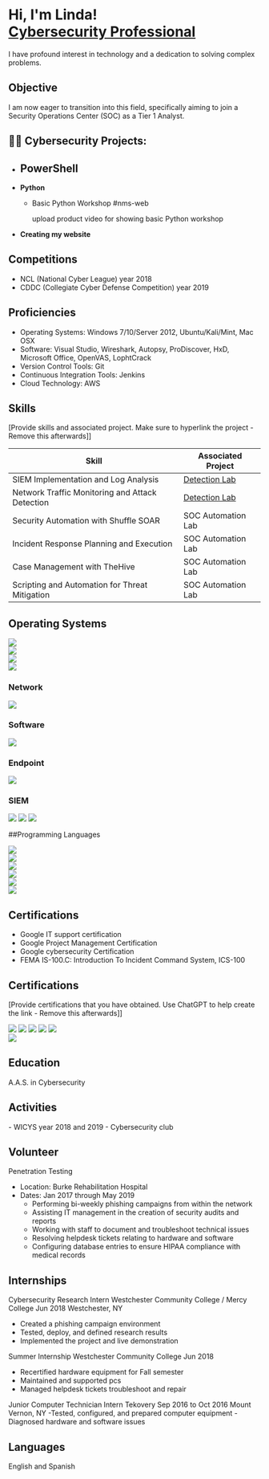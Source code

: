 <h1>Hi, I'm Linda! <br/> <a href="https://www.linkedin.com/in/linda-yamil-garaycochea-saune/">Cybersecurity Professional</a> </h1>
I have profound interest in technology and a dedication to solving complex problems.

## Objective

I am now eager to transition into this field, specifically aiming to join a Security Operations Center (SOC) as a Tier 1 Analyst.

<h2>👨‍💻 Cybersecurity Projects:</h2>

- <b>PowerShell</b>
  - 
- <b>Python</b>
  - Basic Python Workshop
    #nms-web

    upload product video for showing basic Python workshop

- <b>Creating my website</b>


<h2>Competitions</h2>

- NCL (National Cyber League) year 2018
- CDDC (Collegiate Cyber Defense Competition) year 2019

<h2>Proficiencies</h2>

- Operating Systems: Windows 7/10/Server 2012, Ubuntu/Kali/Mint, Mac OSX
- Software: Visual Studio, Wireshark, Autopsy, ProDiscover, HxD, Microsoft Office, OpenVAS, LophtCrack
- Version Control Tools: Git
- Continuous Integration Tools: Jenkins
- Cloud Technology: AWS

## Skills
[Provide skills and associated project. Make sure to hyperlink the project - Remove this afterwards]]

| Skill                                         | Associated Project         |
|-----------------------------------------------|----------------------------|
| SIEM Implementation and Log Analysis          | <a href="https://google.com">Detection Lab</a>|
| Network Traffic Monitoring and Attack Detection | <a href="https://google.com">Detection Lab</a>|
| Security Automation with Shuffle SOAR         | SOC Automation Lab|
| Incident Response Planning and Execution      | SOC Automation Lab|
| Case Management with TheHive                  | SOC Automation Lab|
| Scripting and Automation for Threat Mitigation | SOC Automation Lab|

## Operating Systems
<div>
  <img src="https://img.shields.io/badge/-Ubuntu-E95420?&style=for-the-badge&logo=Ubuntu&logoColor=white" />
</div>

<div>
  <img src="https://img.shields.io/badge/-Kali_Linux-557C94?&style=for-the-badge&logo=kalilinux&logoColor=white" />
</div>

<div>
  <img src="https://img.shields.io/badge/-Windows_10-0078D6?&style=for-the-badge&logo=windows&logoColor=white" />
</div>

<div>
  <img src="https://img.shields.io/badge/-Windows_11-0078D6?&style=for-the-badge&logo=windows11&logoColor=white" />
</div>


### Network
<div>
    <img src="https://img.shields.io/badge/-Wireshark-1679A7?&style=for-the-badge&logo=Wireshark&logoColor=white" />

### Software 
<div>
  <img src="https://img.shields.io/badge/-Visual_Studio-5C2D91?&style=for-the-badge&logo=visualstudio&logoColor=white" />
</div>

### Endpoint
<div>
    <img src="https://img.shields.io/badge/-Microsoft_Defender_for_Endpoint-00A4EF?&style=for-the-badge&logo=Microsoft&logoColor=white" />

### SIEM
<div>
    <img src="https://img.shields.io/badge/-Microsoft_Sentinel-0078D4?&style=for-the-badge&logo=Microsoft&logoColor=white" />
    <img src="https://img.shields.io/badge/-Splunk-000000?&style=for-the-badge&logo=Splunk&logoColor=white" />
    <img src="https://img.shields.io/badge/-Elastic-005571?&style=for-the-badge&logo=Elastic&logoColor=white" />
</div>

##Programming Languages 
<div>
  <img src="https://img.shields.io/badge/-Python-3776AB?&style=for-the-badge&logo=python&logoColor=white" />
</div>

<div>
  <img src="https://img.shields.io/badge/-HTML5-E34F26?&style=for-the-badge&logo=html5&logoColor=white" />
</div>

<div>
  <img src="https://img.shields.io/badge/-CSS3-1572B6?&style=for-the-badge&logo=css3&logoColor=white" />
</div>

<div>
  <img src="https://img.shields.io/badge/-JavaScript-F7DF1E?&style=for-the-badge&logo=javascript&logoColor=black" />
</div>

<div>
  <img src="https://img.shields.io/badge/-PowerShell-5391FE?&style=for-the-badge&logo=powershell&logoColor=white" />
</div>

<div>
  <img src="https://img.shields.io/badge/-Bash-4EAA25?&style=for-the-badge&logo=gnubash&logoColor=white" />
</div>

<h2>Certifications</h2>

- Google IT support certification
- Google Project Management Certification
- Google cybersecurity Certification
- FEMA IS-100.C: Introduction To Incident Command System, ICS-100

## Certifications
[Provide certifications that you have obtained. Use ChatGPT to help create the link - Remove this afterwards]]
<div>
<img src="https://img.shields.io/badge/-Security%2B-FF0000?&style=for-the-badge&logo=CompTIA&logoColor=white" />
<img src="https://img.shields.io/badge/-Network%2B-007ACC?&style=for-the-badge&logo=CompTIA&logoColor=white" />
<img src="https://img.shields.io/badge/-A%2B-4D4D4D?&style=for-the-badge&logo=CompTIA&logoColor=white" />
<img src="https://img.shields.io/badge/-CDSA-006400?&style=for-the-badge&logoColor=white" />
<img src="https://img.shields.io/badge/-CCD-000080?&style=for-the-badge&logoColor=white" />
</div>

<div>
  <img src="https://img.shields.io/badge/-Google_IT_Support-4285F4?&style=for-the-badge&logo=google&logoColor=white" />
</div>

<h2>Education</h2>
A.A.S. in Cybersecurity

<h2>Activities</h2>
- WICYS year 2018 and 2019
- Cybersecurity club

## Volunteer</h2>
Penetration Testing 
  - Location: Burke Rehabilitation Hospital
  - Dates: Jan 2017 through May 2019 
    - Performing bi-weekly phishing campaigns from within the network
    - Assisting IT management in the creation of security audits and reports
    - Working with staff to document and troubleshoot technical issues
    - Resolving helpdesk tickets relating to hardware and software
    - Configuring database entries to ensure HIPAA compliance with medical records

## Internships
Cybersecurity Research Intern
Westchester Community College / Mercy College 
Jun 2018 
Westchester, NY
- Created a phishing campaign environment
- Tested, deploy, and defined research results
- Implemented the project and live demonstration

Summer Internship
Westchester Community College
Jun 2018 
- Recertified hardware equipment for Fall semester
- Maintained and supported pcs
- Managed helpdesk tickets troubleshoot and repair

Junior Computer Technician Intern
Tekovery
Sep 2016 to Oct 2016 
Mount Vernon, NY
-Tested, configured, and prepared computer equipment 
-Diagnosed hardware and software issues 

<h2>Languages</h2>
English and Spanish







